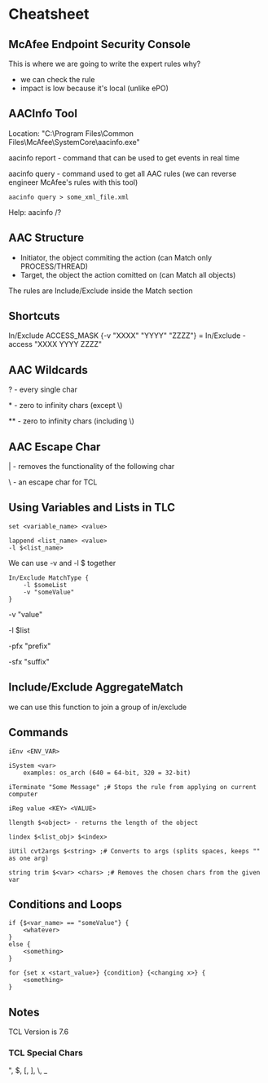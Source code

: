 # Cheatsheet

## McAfee Endpoint Security Console
This is where we are going to write the expert rules
why?
- we can check the rule
- impact is low because it's local (unlike ePO)

## AACInfo Tool
Location: "C:\Program Files\Common Files\McAfee\SystemCore\aacinfo.exe"

aacinfo report - command that can be used to get events in real time

aacinfo query - command used to get all AAC rules (we can reverse engineer McAfee's rules with this tool)
```
aacinfo query > some_xml_file.xml
```

Help: aacinfo /?

## AAC Structure
- Initiator, the object commiting the action (can Match only PROCESS/THREAD)
- Target, the object the action comitted on (can Match all objects)

The rules are Include/Exclude inside the Match section

## Shortcuts
In/Exclude ACCESS_MASK {-v "XXXX" "YYYY" "ZZZZ"}        =   In/Exclude -access "XXXX YYYY ZZZZ"

## AAC Wildcards
? - every single char

\* - zero to infinity chars (except \\)

** - zero to infinity chars (including \\)

## AAC Escape Char
| - removes the functionality of the following char

\ - an escape char for TCL

## Using Variables and Lists in TLC
```tlc
set <variable_name> <value>
```

```tlc
lappend <list_name> <value>
-l $<list_name>
```

We can use -v <value> and -l $<list> together
```tlc
In/Exclude MatchType {
    -l $someList
    -v "someValue"
}
```

-v		"value"

-l		$list

-pfx	"prefix"

-sfx	"suffix"

## Include/Exclude AggregateMatch
we can use this function to join a group of in/exclude

## Commands
```tlc
iEnv <ENV_VAR>
```
```tlc
iSystem <var>
	examples: os_arch (640 = 64-bit, 320 = 32-bit)
```
```tlc
iTerminate "Some Message" ;# Stops the rule from applying on current computer
```
```tlc
iReg value <KEY> <VALUE>
```
```tlc
llength $<object> - returns the length of the object
```
```tlc
lindex $<list_obj> $<index>
```
```tlc
iUtil cvt2args $<string> ;# Converts to args (splits spaces, keeps "" as one arg)
```
```tlc
string trim $<var> <chars> ;# Removes the chosen chars from the given var
```

## Conditions and Loops
```tlc
if {$<var_name> == "someValue"} {
	<whatever>
}
else {
	<something>
}
```
```tlc
for {set x <start_value>} {condition} {<changing x>} {
	<something>
}
```

## Notes
TCL Version is 7.6
### TCL Special Chars
", $, [, ], \\, _